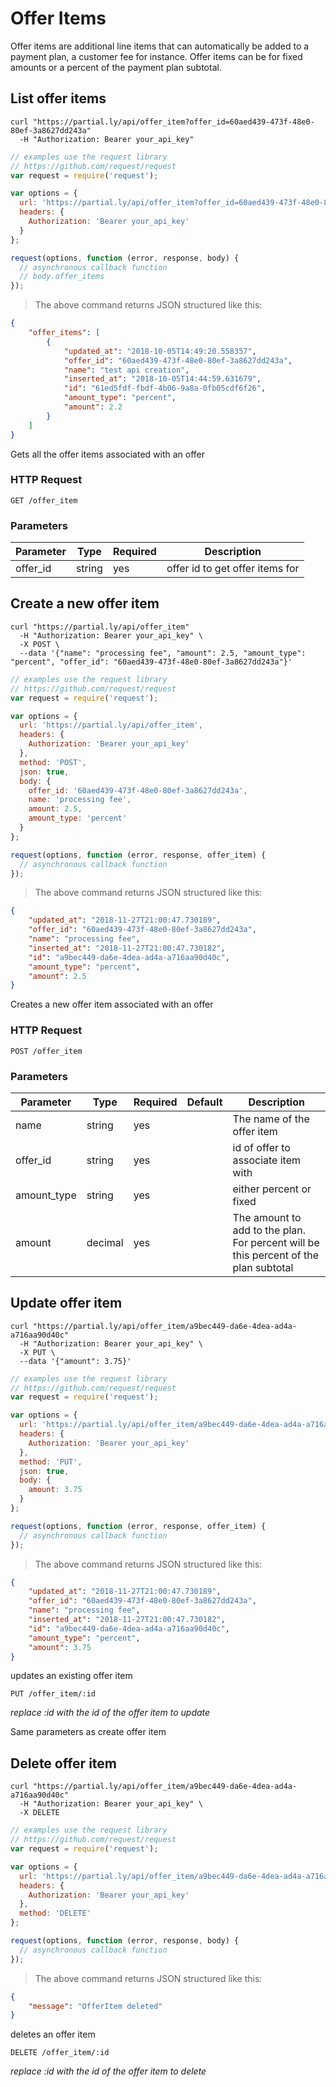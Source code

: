 # Offer Items

Offer items are additional line items that can automatically be added to a payment plan, a customer fee for instance.
Offer items can be for fixed amounts or a percent of the payment plan subtotal.

## List offer items

```shell
curl "https://partial.ly/api/offer_item?offer_id=60aed439-473f-48e0-80ef-3a8627dd243a"
  -H "Authorization: Bearer your_api_key"
```

```javascript
// examples use the request library
// https://github.com/request/request
var request = require('request');

var options = {
  url: 'https://partial.ly/api/offer_item?offer_id=60aed439-473f-48e0-80ef-3a8627dd243a',
  headers: {
    Authorization: 'Bearer your_api_key'
  }
};

request(options, function (error, response, body) {
  // asynchronous callback function
  // body.offer_items
});
```

> The above command returns JSON structured like this:

```json
{
    "offer_items": [
        {
            "updated_at": "2018-10-05T14:49:20.558357",
            "offer_id": "60aed439-473f-48e0-80ef-3a8627dd243a",
            "name": "test api creation",
            "inserted_at": "2018-10-05T14:44:59.631679",
            "id": "61ed5fdf-fbdf-4b06-9a8a-0fb05cdf6f26",
            "amount_type": "percent",
            "amount": 2.2
        }
    ]
}
```

Gets all the offer items associated with an offer

### HTTP Request

`GET /offer_item`

### Parameters

Parameter | Type | Required | Description
--------- | -----------  | -------- | ------
offer_id | string | yes | offer id to get offer items for

## Create a new offer item

```shell
curl "https://partial.ly/api/offer_item"
  -H "Authorization: Bearer your_api_key" \
  -X POST \
  --data '{"name": "processing fee", "amount": 2.5, "amount_type": "percent", "offer_id": "60aed439-473f-48e0-80ef-3a8627dd243a"}'
```

```javascript
// examples use the request library
// https://github.com/request/request
var request = require('request');

var options = {
  url: 'https://partial.ly/api/offer_item',
  headers: {
    Authorization: 'Bearer your_api_key'
  },
  method: 'POST',
  json: true,
  body: {
    offer_id: '60aed439-473f-48e0-80ef-3a8627dd243a',
    name: 'processing fee',
    amount: 2.5,
    amount_type: 'percent'
  }
};

request(options, function (error, response, offer_item) {
  // asynchronous callback function
});
```

> The above command returns JSON structured like this:

```json
{
    "updated_at": "2018-11-27T21:00:47.730189",
    "offer_id": "60aed439-473f-48e0-80ef-3a8627dd243a",
    "name": "processing fee",
    "inserted_at": "2018-11-27T21:00:47.730182",
    "id": "a9bec449-da6e-4dea-ad4a-a716aa90d40c",
    "amount_type": "percent",
    "amount": 2.5
}
```

Creates a new offer item associated with an offer

### HTTP Request

`POST /offer_item`

### Parameters

Parameter | Type | Required | Default | Description
--------- | -----------  | ----------- | -------- | ------
name |  string | yes | | The name of the offer item
offer_id | string | yes | | id of offer to associate item with
amount_type | string | yes | | either percent or fixed
amount | decimal | yes | | The amount to add to the plan. For percent will be this percent of the plan subtotal

## Update offer item

```shell
curl "https://partial.ly/api/offer_item/a9bec449-da6e-4dea-ad4a-a716aa90d40c"
  -H "Authorization: Bearer your_api_key" \
  -X PUT \
  --data '{"amount": 3.75}'
```

```javascript
// examples use the request library
// https://github.com/request/request
var request = require('request');

var options = {
  url: 'https://partial.ly/api/offer_item/a9bec449-da6e-4dea-ad4a-a716aa90d40c',
  headers: {
    Authorization: 'Bearer your_api_key'
  },
  method: 'PUT',
  json: true,
  body: {
    amount: 3.75
  }
};

request(options, function (error, response, offer_item) {
  // asynchronous callback function
});
```

> The above command returns JSON structured like this:

```json
{
    "updated_at": "2018-11-27T21:00:47.730189",
    "offer_id": "60aed439-473f-48e0-80ef-3a8627dd243a",
    "name": "processing fee",
    "inserted_at": "2018-11-27T21:00:47.730182",
    "id": "a9bec449-da6e-4dea-ad4a-a716aa90d40c",
    "amount_type": "percent",
    "amount": 3.75
}
```

updates an existing offer item

`PUT /offer_item/:id`

*replace :id with the id of the offer item to update*

Same parameters as create offer item

## Delete offer item

```shell
curl "https://partial.ly/api/offer_item/a9bec449-da6e-4dea-ad4a-a716aa90d40c"
  -H "Authorization: Bearer your_api_key" \
  -X DELETE
```

```javascript
// examples use the request library
// https://github.com/request/request
var request = require('request');

var options = {
  url: 'https://partial.ly/api/offer_item/a9bec449-da6e-4dea-ad4a-a716aa90d40c',
  headers: {
    Authorization: 'Bearer your_api_key'
  },
  method: 'DELETE'
};

request(options, function (error, response, body) {
  // asynchronous callback function
});
```

> The above command returns JSON structured like this:

```json
{
    "message": "OfferItem deleted"
}
```
deletes an offer item

`DELETE /offer_item/:id`

*replace :id with the id of the offer item to delete*
